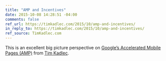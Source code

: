 ```yaml
---
title: "AMP and Incentives"
date: 2015-10-08 14:28:51 -04:00
comments: false
ref_url: https://timkadlec.com/2015/10/amp-and-incentives/
in_reply_to: https://timkadlec.com/2015/10/amp-and-incentives/
ref_source: TimKadlec.com
---
```


This is an excellent big picture perspective on [Google’s Accelerated Mobile Pages (AMP)](https://www.ampproject.org/) from [Tim Kadlec](https://timkadlec.com/).